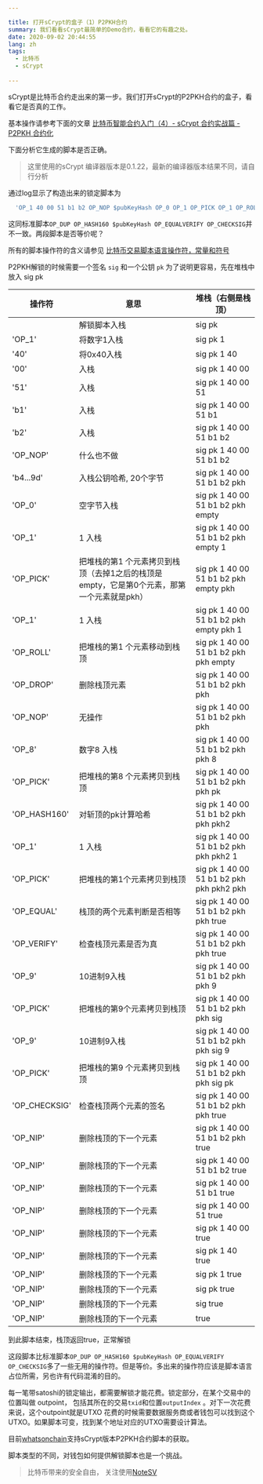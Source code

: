 ```yaml
---

title: 打开sCrypt的盒子（1）P2PKH合约
summary: 我们看看sCrypt最简单的Demo合约，看看它的有趣之处。
date: 2020-09-02 20:44:55
lang: zh
tags: 
  - 比特币
  - sCrypt
  
---
```

sCrypt是比特币合约走出来的第一步。我们打开sCrypt的P2PKH合约的盒子，看看它是否真的工作。

基本操作请参考下面的文章
[比特币智能合约入门（4）- sCrypt 合约实战篇 - P2PKH 合约化](https://blog.csdn.net/freedomhero/article/details/107235041)

下面分析它生成的脚本是否正确。

> 这里使用的sCrypt 编译器版本是0.1.22，最新的编译器版本结果不同，请自行分析

通过log显示了构造出来的锁定脚本为
```javascript
  'OP_1 40 00 51 b1 b2 OP_NOP $pubKeyHash OP_0 OP_1 OP_PICK OP_1 OP_ROLL OP_DROP OP_NOP OP_8 OP_PICK OP_HASH160 OP_1 OP_PICK OP_EQUAL OP_VERIFY OP_9 OP_PICK OP_9 OP_PICK OP_CHECKSIG OP_NIP OP_NIP OP_NIP OP_NIP OP_NIP OP_NIP OP_NIP OP_NIP OP_NIP OP_NIP'
```
这同标准脚本`OP_DUP OP_HASH160 $pubKeyHash OP_EQUALVERIFY OP_CHECKSIG`并不一致。两段脚本是否等价呢？

所有的脚本操作符的含义请参见 [比特币交易脚本语言操作符，常量和符号](https://blog.csdn.net/weixin_47461167/article/details/108278999)

P2PKH解锁的时候需要一个签名 `sig` 和一个公钥 `pk`
为了说明更容易，先在堆栈中放入 sig pk

| 操作符 | 意思 | 堆栈（右侧是栈顶）|
|--|--|-- |
|  | 解锁脚本入栈 | sig pk |
| 'OP_1' | 将数字1入栈 | sig pk 1 |
| '40' | 将0x40入栈 | sig pk 1 40 | 
| '00' | 入栈 | sig pk 1 40 00 |
| '51' | 入栈 | sig pk 1 40 00 51 |
|  'b1' | 入栈 | sig pk 1 40 00 51 b1 |
|  'b2' | 入栈 | sig pk 1 40 00 51 b1 b2 |
|  'OP_NOP' | 什么也不做 | sig pk 1 40 00 51 b1 b2 |
|   'b4...9d' | 入栈公钥哈希, 20个字节 | sig pk 1 40 00 51 b1 b2 pkh | 
|  'OP_0' | 空字节入栈 | sig pk 1 40 00 51 b1 b2 pkh empty |
|  'OP_1' | 1 入栈 | sig pk 1 40 00 51 b1 b2 pkh empty 1 |
|  'OP_PICK' | 把堆栈的第1 个元素拷贝到栈顶（去掉1之后的栈顶是empty，它是第0个元素，那第一个元素就是pkh） |  sig pk 1 40 00 51 b1 b2 pkh empty pkh |
|  'OP_1' | 1 入栈 | sig pk 1 40 00 51 b1 b2 pkh empty pkh 1 |
|  'OP_ROLL' | 把堆栈的第1 个元素移动到栈顶 | sig pk 1 40 00 51 b1 b2 pkh pkh empty |
|  'OP_DROP' | 删除栈顶元素 |  sig pk 1 40 00 51 b1 b2 pkh pkh |
|   'OP_NOP' | 无操作 | sig pk 1 40 00 51 b1 b2 pkh pkh |
|   'OP_8' | 数字8 入栈 | sig pk 1 40 00 51 b1 b2 pkh pkh 8 |
|   'OP_PICK' | 把堆栈的第8 个元素拷贝到栈顶 | sig pk 1 40 00 51 b1 b2 pkh pkh pk |
|    'OP_HASH160' | 对斩顶的pk计算哈希 | sig pk 1 40 00 51 b1 b2 pkh pkh pkh2 |
|   'OP_1' |  1 入栈 | sig pk 1 40 00 51 b1 b2 pkh pkh pkh2 1 |
|   'OP_PICK' | 把堆栈的第1个元素拷贝到栈顶 | sig pk 1 40 00 51 b1 b2 pkh pkh pkh2 pkh |
|  'OP_EQUAL' | 栈顶的两个元素判断是否相等 | sig pk 1 40 00 51 b1 b2 pkh pkh true |
|  'OP_VERIFY'|检查栈顶元素是否为真| sig pk 1 40 00 51 b1 b2 pkh pkh true|
| 'OP_9'|10进制9入栈| sig pk 1 40 00 51 b1 b2 pkh pkh 9|
|'OP_PICK'|把堆栈的第9个元素拷贝到栈顶| sig pk 1 40 00 51 b1 b2 pkh pkh sig|
|'OP_9'|10进制9入栈| sig pk 1 40 00 51 b1 b2 pkh pkh sig 9|
| 'OP_PICK'|把堆栈的第9 个元素拷贝到栈顶| sig pk 1 40 00 51 b1 b2 pkh pkh sig pk|
|'OP_CHECKSIG'|检查栈顶两个元素的签名| sig pk 1 40 00 51 b1 b2 pkh pkh true|
|'OP_NIP'|删除栈顶的下一个元素| sig pk 1 40 00 51 b1 b2 pkh true|
|'OP_NIP'|删除栈顶的下一个元素| sig pk 1 40 00 51 b1 b2 true|
|'OP_NIP'|删除栈顶的下一个元素| sig pk 1 40 00 51 b1 true|
|'OP_NIP'|删除栈顶的下一个元素| sig pk 1 40 00 51 true|
|'OP_NIP'|删除栈顶的下一个元素| sig pk 1 40 00 true|
|'OP_NIP'|删除栈顶的下一个元素|  sig pk 1 40 true|
|'OP_NIP'|删除栈顶的下一个元素| sig pk 1 true|
|'OP_NIP'|删除栈顶的下一个元素|  sig pk true|
|'OP_NIP'|删除栈顶的下一个元素|  sig true|
|'OP_NIP'|删除栈顶的下一个元素|  true|

到此脚本结束，栈顶返回true，正常解锁

这段脚本比标准脚本`OP_DUP OP_HASH160 $pubKeyHash OP_EQUALVERIFY OP_CHECKSIG`多了一些无用的操作符。但是等价。多出来的操作符应该是脚本语言占位所需，另也许有代码混淆的目的。

每一笔带satoshi的锁定输出，都需要解锁才能花费。锁定部分，在某个交易中的位置叫做 outpoint， 包括其所在的交易`txid`和位置`outputIndex` 。对下一次花费来说，这个outpoint就是UTXO
花费的时候需要数据服务商或者钱包可以找到这个UTXO。如果脚本可变，找到某个地址对应的UTXO需要设计算法。

目前[whatsonchain](https://developers.whatsonchain.com/#get-unspent-transactions)支持sCrypt版本P2PKH合约脚本的获取。

脚本类型的不同，对钱包如何提供解锁脚本也是一个挑战。

>  比特币带来的安全自由， 关注使用[NoteSV](https://note.sv)

